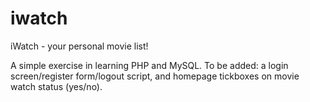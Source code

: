 # iwatch

iWatch - your personal movie list!

A simple exercise in learning PHP and MySQL.
To be added: a login screen/register form/logout script, and homepage tickboxes on movie watch status (yes/no).
